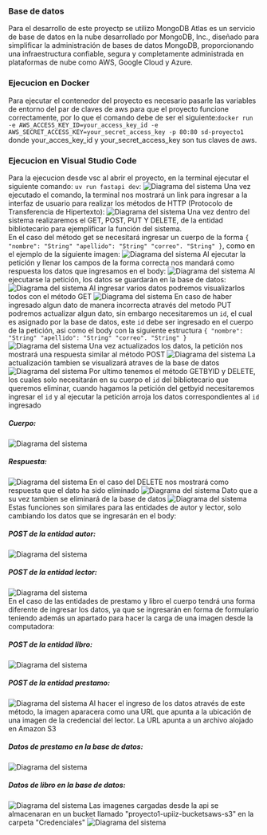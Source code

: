 ### Base de datos
Para el desarrollo de este proyectp se utilizo MongoDB Atlas es un servicio de base de datos en la nube desarrollado por 
MongoDB, Inc., diseñado para simplificar la administración de bases de datos MongoDB, 
proporcionando una infraestructura confiable, segura y completamente administrada en 
plataformas de nube como AWS, Google Cloud y Azure.

### Ejecucion en Docker
Para ejecutar el contenedor del proyecto es necesario pasarle las variables de entorno 
del par de claves de aws para que el proyecto funcione correctamente, por lo que el 
comando debe de ser el siguiente:`docker run -e AWS_ACCESS_KEY_ID=your_access_key_id -e 
AWS_SECRET_ACCESS_KEY=your_secret_access_key -p 80:80 sd-proyecto1` donde your_acces_key_id 
y your_secret_access_key son tus claves de aws.

### Ejecucion en Visual Studio Code
Para la ejecucion desde vsc al abrir el proyecto, en la terminal ejecutar el siguiente comando:
`uv run fastapi dev`:
![Diagrama del sistema](Media/ejecutar.PNG)
Una vez ejecutado el comando, la terminal nos mostrará un link para ingresar a la interfaz
de usuario para realizar los métodos de HTTP (Protocolo de Transferencia de Hipertexto):
![Diagrama del sistema](Media/vista_pagina.PNG)
Una vez dentro del sistema realizaremos el GET, POST, PUT Y DELETE, de la entidad bibliotecario
para ejemplificar la función del sistema.<br>
En el caso del método get se necesitará ingresar un cuerpo de la forma 
`{
  "nombre": "String"
  "apellido": "String"
  "correo". "String"
}`, como en el ejemplo de la siguiente imagen:
![Diagrama del sistema](Media/post_bibliotecario_body.PNG)
Al ejecutar la petición y llenar los campos de la forma correcta nos mandará como respuesta 
los datos que ingresamos en el body:
![Diagrama del sistema](Media/post_bibliotecario_response.PNG)
Al ejecutarse la petición, los datos se guardarán en la base de datos:
![Diagrama del sistema](Media/post_bibliotecario_database.PNG)
Al ingresar varios datos podremos visualizarlos todos con el método GET
![Diagrama del sistema](Media/get_bibliotecario_response.PNG)
En caso de haber ingresado algun dato de manera incorrecta através del metodo PUT podremos
actualizar algun dato, sin embargo necesitaremos un `id`, el cual es asignado por la base
de datos, este `id` debe ser ingresado en el cuerpo de la petición, asi como el body con 
la siguiente estructura `{
  "nombre": "String"
  "apellido": "String"
  "correo". "String"
}`
![Diagrama del sistema](Media/put_bibliotecario_body.PNG)
Una vez actualizados los datos, la petición nos mostrará una respuesta similar al 
método POST
![Diagrama del sistema](Media/put_bibliotecario_response.PNG)
La actualización tambien se visualizará atraves de la base de datos
![Diagrama del sistema](Media/put_bibliotecario_database.PNG)
Por ultimo tenemos el método GETBYID y DELETE, los cuales solo necesitarán en su cuerpo el
`id` del bibliotecario que queremos eliminar, cuando hagamos la petición del getbyid necesitaremos
ingresar el `id` y al ejecutar la petición arroja los datos correspondientes al `id` ingresado
##### Cuerpo:
![Diagrama del sistema](Media/getbyid_bibliotecario_body.PNG)
##### Respuesta:
![Diagrama del sistema](Media/getbyid_bibliotecario_response.PNG)
En el caso del DELETE nos mostrará como respuesta que el dato ha sido eliminado
![Diagrama del sistema](Media/delete_bibliotecario_response.PNG)
Dato que a su vez tambien se eliminará de la base de datos
![Diagrama del sistema](Media/delete_bibliotecario_database.PNG)
<br>
Estas funciones son similares para las entidades de autor y lector, solo cambiando los
datos que se ingresarán en el body:
##### POST de la entidad autor:
![Diagrama del sistema](Media/post_autor_body.PNG)
##### POST de la entidad lector:
![Diagrama del sistema](Media/post_lector_body.PNG)
<br>
En el caso de las entidades de prestamo y libro el cuerpo tendrá una forma diferente 
de ingresar los datos, ya que se ingresarán en forma de formulario teniendo además un
apartado para hacer la carga de una imagen desde la computadora:
##### POST de la entidad libro:
![Diagrama del sistema](Media/post_libro_body.PNG)
##### POST de la entidad prestamo:
![Diagrama del sistema](Media/post_prestamo_body.PNG)
Al hacer el ingreso de los datos através de este método, la imagen aparacera como una 
URL que apunta a la ubicación de una imagen de la credencial del lector. La URL 
apunta a un archivo alojado en Amazon S3
##### Datos de prestamo en la base de datos:
![Diagrama del sistema](Media/post_prestamo_database.PNG)
##### Datos de libro en la base de datos:
![Diagrama del sistema](Media/post_libro_database.PNG)
Las imagenes cargadas desde la api se almacenaran en un bucket llamado 
"proyecto1-upiiz-bucketsaws-s3" en la carpeta "Credenciales"
![Diagrama del sistema](Media/credencial_aws.jpeg)
